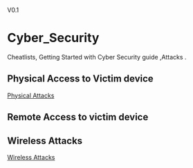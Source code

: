 V0.1
# <b> Cyber_Security </b>
Cheatlists, Getting Started with Cyber Security guide ,Attacks .
## Physical  Access to Victim device 
<a href ="https://github.com/the-AY/Cyber_Security/blob/main/Physical.md" > Physical Attacks <a>

## Remote Access to victim device

## Wireless Attacks 
<a href ="https://github.com/the-AY/Cyber_Security/blob/main/wireless.md" > Wireless Attacks <a>

  